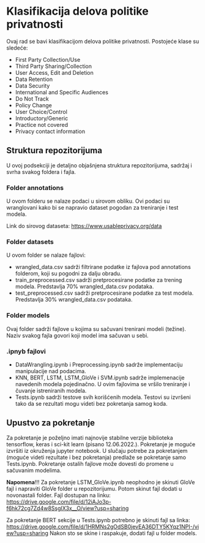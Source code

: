 # Klasifikacija delova politike privatnosti

Ovaj rad se bavi klasifikacijom delova politike privatnosti.
Postojeće klase su sledeće: 
  - First Party Collection/Use
  - Third Party Sharing/Collection
  - User Access, Edit and Deletion
  - Data Retention
  - Data Security
  - International and Specific Audiences
  - Do Not Track
  - Policy Change
  - User Choice/Control
  - Introductory/Generic
  - Practice not covered
  - Privacy contact information
  
## Struktura repozitorijuma
U ovoj podsekciji je detaljno objašnjena struktura repozitorijuma, sadržaj i svrha svakog foldera i fajla.

### Folder annotations
U ovom folderu se nalaze podaci u sirovom obliku. Ovi podaci su wranglovani kako bi se napravio dataset pogodan za treniranje i test modela.

Link do sirovog dataseta: https://www.usableprivacy.org/data

### Folder datasets
U ovom folder se nalaze fajlovi:
 - wrangled_data.csv sadrži filtrirane podatke iz fajlova pod annotations folderom, koji su pogodni za dalju obradu.
 - train_preprocessed.csv sadrži pretprocesirane podatke za trening modela. Predstavlja 70% wrangled_data.csv podataka.
 - test_preprocessed.csv sadrži pretprocesirane podatke za test modela. Predstavlja 30% wrangled_data.csv podataka.

### Folder models
Ovaj folder sadrži fajlove u kojima su sačuvani trenirani modeli (težine). Naziv svakog fajla govori koji model ima sačuvan u sebi.

### .ipnyb fajlovi
- DataWrangling.ipynb i Preprocessing.ipynb sadrže implementaciju manipulacije nad podacima.
- KNN, BERT, LSTM, LSTM_GloVe i SVM.ipynb sadrže implemenacije navedenih modela pojedinačno. U ovim fajlovima se vršilo treniranje i čuvanje istreniranih modela.
- Tests.ipynb sadrži testove svih korišćenih modela. Testovi su izvršeni tako da se rezultati mogu videti bez pokretanja samog koda. 

## Upustvo za pokretanje
Za pokretanje je poželjno imati najnovije stabilne verzije biblioteka tensorflow, keras i sci-kit learn (pisano 12.06.2022.).
Pokretanje je moguće izvršiti iz okruženja jupyter notebook.
U slučaju potrebe za pokretanjem (moguće videti rezultate i bez pokretanja) predlaže se pokretanje samo Tests.ipynb. 
Pokretanje ostalih fajlove može dovesti do promene u sačuvanim modelima.

**Napomena**!!!
Za pokretanje LSTM_GloVe.ipynb neophodno je skinuti GloVe fajl i napraviti GloVe folder u repozitorijumu. Potom skinut fajl dodati u novonastali folder. 
Fajl dostupan na linku: https://drive.google.com/file/d/12iAJo3p-f6hk72cg7Zd4w8SsgIX3x__O/view?usp=sharing

Za pokretanje BERT sekcije u Tests.ipynb potrebno je skinuti fajl sa linka: https://drive.google.com/file/d/1HRMNs2gOdSB0jevEA36DTY5KYqz1NPI-/view?usp=sharing
Nakon sto se skine i raspakuje, dodati fajl u folder models.
